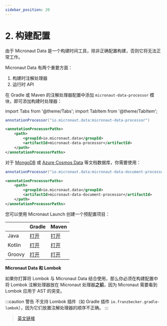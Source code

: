 ```yaml
---
sidebar_position: 20
---
```


# 2. 构建配置

由于 Micronaut Data 是一个构建时间工具，除非正确配置构建，否则它将无法正常工作。

Micronaut Data 有两个重要方面：

1. 构建时注解处理器
2. 运行时 API

在 Gradle 或 Maven 的注解处理器配置中添加 `micronaut-data-processor` 模块，即可添加构建时处理器：

import Tabs from '@theme/Tabs';
import TabItem from '@theme/TabItem';

<Tabs>
  <TabItem value="Gradle" label="Gradle">

```groovy
annotationProcessor("io.micronaut.data:micronaut-data-processor")
```

  </TabItem>
  <TabItem value="Maven" label="Maven">

```xml
<annotationProcessorPaths>
    <path>
        <groupId>io.micronaut.data</groupId>
        <artifactId>micronaut-data-processor</artifactId>
    </path>
</annotationProcessorPaths>
```

  </TabItem>
</Tabs>

对于 [MongoDB](/data/mongo) 或 [Azure Cosmos Data](/data/azureCosmos) 等文档数据库，你需要使用：

<Tabs>
  <TabItem value="Gradle" label="Gradle">

```groovy
annotationProcessor("io.micronaut.data:micronaut-data-document-processor")
```

  </TabItem>
  <TabItem value="Maven" label="Maven">

```xml
<annotationProcessorPaths>
    <path>
        <groupId>io.micronaut.data</groupId>
        <artifactId>micronaut-data-document-processor</artifactId>
    </path>
</annotationProcessorPaths>
```

  </TabItem>
</Tabs>

您可以使用 Micronaut Launch 创建一个预配置项目：

||Gradle|Maven|
|--|--|--|
|Java|[打开](https://micronaut.io/launch?features=data-jdbc&lang=JAVA&build=GRADLE)|[打开](https://micronaut.io/launch?features=data-jdbc&lang=JAVA&build=MAVEN)|
|Kotlin|[打开](https://micronaut.io/launch?features=data-jdbc&lang=KOTLIN&build=GRADLE)|[打开](https://micronaut.io/launch?features=data-jdbc&lang=KOTLIN&build=MAVEN)|
|Groovy|[打开](https://micronaut.io/launch?features=data-jdbc&lang=GROOVY&build=GRADLE)|[打开](https://micronaut.io/launch?features=data-jdbc&lang=GROOVY&build=MAVEN)|

**Micronaut Data 和 Lombok**

如果你打算将 Lombok 与 Micronaut Data 结合使用，那么你必须在构建配置中将 Lombok 注解处理器放在 Micronaut 处理器**之前**，因为 Micronaut 需要看到 Lombok 应用于 AST 的突变。

:::caution 警告
不支持 Lombok 插件（如 Gradle 插件 `io.franzbecker.gradle-lombok`），因为它们放置注解处理器的顺序不正确。
:::

> [英文链接](https://micronaut-projects.github.io/micronaut-data/latest/guide/#buildConfig)
